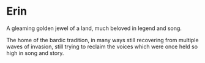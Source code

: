 # Erin
A gleaming golden jewel of a land, much beloved in legend and song.

The home of the bardic tradition, in many ways still recovering from multiple waves of invasion, still trying to reclaim the voices which were once held so high in song and story.
